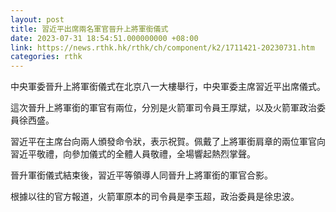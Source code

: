 ```yaml
---
layout: post
title: 習近平出席兩名軍官晉升上將軍銜儀式
date: 2023-07-31 18:54:51.000000000 +08:00
link: https://news.rthk.hk/rthk/ch/component/k2/1711421-20230731.htm
categories: rthk
---
```


中央軍委晉升上將軍銜儀式在北京八一大樓舉行，中央軍委主席習近平出席儀式。

這次晉升上將軍銜的軍官有兩位，分別是火箭軍司令員王厚斌，以及火箭軍政治委員徐西盛。

習近平在主席台向兩人頒發命令狀，表示祝賀。佩戴了上將軍銜肩章的兩位軍官向習近平敬禮，向參加儀式的全體人員敬禮，全場響起熱烈掌聲。

晉升軍銜儀式結束後，習近平等領導人同晉升上將軍銜的軍官合影。

根據以往的官方報道，火箭軍原本的司令員是李玉超，政治委員是徐忠波。

